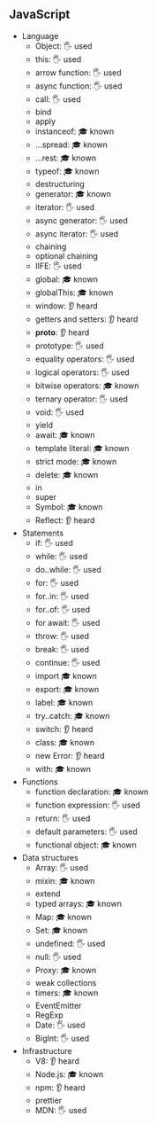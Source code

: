 ## JavaScript

- Language
  - Object: 🖐 used
  - this: 🖐 used
  - arrow function: 🖐 used
  - async function: 🖐 used
  - call: 🖐 used
  - bind
  - apply
  - instanceof: 🎓 known
  - ...spread: 🎓 known
  - ...rest: 🎓 known
  - typeof: 🎓 known
  - destructuring
  - generator: 🎓 known
  - iterator: 🖐 used
  - async generator: 🖐 used
  - async iterator: 🖐 used
  - chaining
  - optional chaining
  - IIFE: 🖐 used
  - global: 🎓 known
  - globalThis: 🎓 known
  - window: 👂 heard
  - getters and setters: 👂 heard
  - __proto__: 👂 heard
  - prototype: 🖐 used
  - equality operators: 🖐 used
  - logical operators: 🖐 used
  - bitwise operators: 🎓 known
  - ternary operator: 🖐 used
  - void: 🖐 used
  - yield
  - await: 🎓 known
  - template literal: 🎓 known
  - strict mode: 🎓 known
  - delete: 🎓 known
  - in
  - super
  - Symbol: 🎓 known
  - Reflect: 👂 heard
- Statements
  - if: 🖐 used
  - while: 🖐 used
  - do..while: 🖐 used
  - for: 🖐 used
  - for..in: 🖐 used
  - for..of: 🖐 used
  - for await: 🖐 used
  - throw: 🖐 used
  - break: 🖐 used
  - continue: 🖐 used
  - import 🎓 known
  - export: 🎓 known
  - label: 🎓 known
  - try..catch: 🎓 known
  - switch: 👂 heard
  - class: 🎓 known
  - new Error: 👂 heard
  - with: 🎓 known
- Functions
  - function declaration: 🎓 known
  - function expression: 🖐 used
  - return: 🖐 used
  - default parameters: 🖐 used
  - functional object: 🎓 known
- Data structures
  - Array: 🖐 used
  - mixin: 🎓 known
  - extend
  - typed arrays: 🎓 known
  - Map: 🎓 known
  - Set: 🎓 known
  - undefined: 🖐 used
  - null: 🖐 used
  - Proxy: 🎓 known
  - weak collections
  - timers: 🎓 known
  - EventEmitter
  - RegExp
  - Date: 🖐 used
  - BigInt: 🖐 used
- Infrastructure
  - V8: 👂 heard
  - Node.js: 🎓 known
  - npm: 👂 heard
  - prettier
  - MDN: 🖐 used
